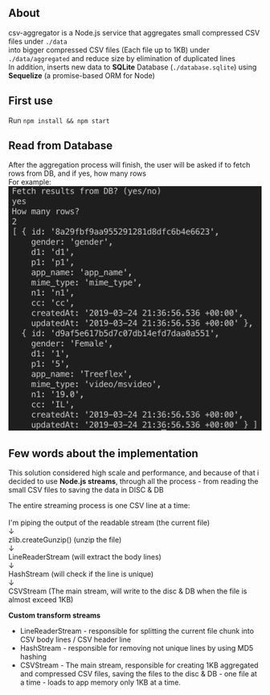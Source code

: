 ## About
csv-aggregator is a Node.js service that aggregates small compressed CSV files under `./data` </br>
into bigger compressed CSV files (Each file up to 1KB) under `./data/aggregated`
and reduce size by elimination of duplicated lines  </br>
In addition, inserts new data to **SQLite** Database (`./database.sqlite`) using **Sequelize** (a promise-based ORM for Node) 

## First use
Run `npm install && npm start`

## Read from Database
After the aggregation process will finish, the user will be asked if to fetch rows from DB, and if yes, how many rows  </br>
For example: </br>
![Screenshot](assets/screenshot-db.png)

## Few words about the implementation
This solution considered high scale and performance, and because of that i decided to use
**Node.js streams**, through all the process - from reading the small CSV files to saving the data in DISC & DB </br>

The entire streaming process is one CSV line at a time: </br></br>
I'm piping the output of the readable stream (the current file) </br>
↓ </br>
zlib.createGunzip() (unzip the file) </br>
↓ </br>
LineReaderStream (will extract the body lines) </br>
↓ </br>
HashStream (will check if the line is unique) </br>
↓ </br>
CSVStream (The main stream, will write to the disc & DB when the file is almost exceed 1KB)

**Custom transform streams** </br>
* LineReaderStream - responsible for splitting the current file chunk into CSV body lines / CSV header line
* HashStream - responsible for removing not unique lines by using MD5 hashing
* CSVStream - The main stream, responsible for creating 1KB aggregated and compressed CSV files, saving the files to the disc & DB - one file at a time - loads to app memory only 1KB at a time.
